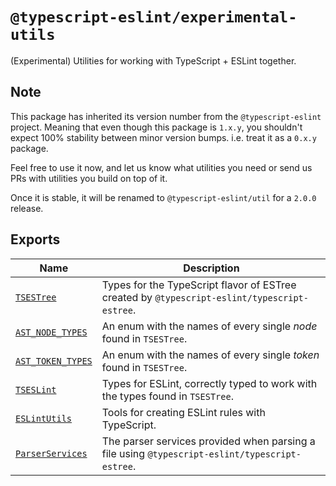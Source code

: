 # `@typescript-eslint/experimental-utils`

(Experimental) Utilities for working with TypeScript + ESLint together.

## Note

This package has inherited its version number from the `@typescript-eslint` project.
Meaning that even though this package is `1.x.y`, you shouldn't expect 100% stability between minor version bumps.
i.e. treat it as a `0.x.y` package.

Feel free to use it now, and let us know what utilities you need or send us PRs with utilities you build on top of it.

Once it is stable, it will be renamed to `@typescript-eslint/util` for a `2.0.0` release.

## Exports

| Name                                                                               | Description                                                                                    |
| ---------------------------------------------------------------------------------- | ---------------------------------------------------------------------------------------------- |
| [`TSESTree`](../packages/typescript-estree/src/ts-estree/ts-estree.ts)             | Types for the TypeScript flavor of ESTree created by `@typescript-eslint/typescript-estree`.   |
| [`AST_NODE_TYPES`](../packages/typescript-estree/src/ts-estree/ast-node-types.ts)  | An enum with the names of every single _node_ found in `TSESTree`.                             |
| [`AST_TOKEN_TYPES`](../packages/typescript-estree/src/ts-estree/ast-node-types.ts) | An enum with the names of every single _token_ found in `TSESTree`.                            |
| [`TSESLint`](./src/ts-eslint)                                                      | Types for ESLint, correctly typed to work with the types found in `TSESTree`.                  |
| [`ESLintUtils`](./src/eslint-utils)                                                | Tools for creating ESLint rules with TypeScript.                                               |
| [`ParserServices`](../packages/typescript-estree/src/ts-estree/parser.ts)          | The parser services provided when parsing a file using `@typescript-eslint/typescript-estree`. |

